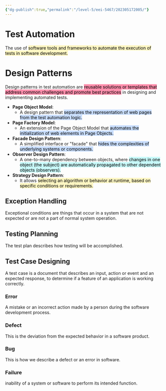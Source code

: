 ```yaml
---
{"dg-publish":true,"permalink":"/level-5/eei-5467/202305172005/"}
---
```



# Test Automation
The use of <mark style="background: #FFF3A3A6;">software tools and frameworks to automate the execution of tests in software development.</mark>

# Design Patterns
Design patterns in test automation are <mark style="background: #FF5582A6;">reusable solutions or templates that address common challenges and promote best practices</mark> in designing and implementing automated tests.

- **Page Object Model**:
	- A design pattern that <mark style="background: #ADCCFFA6;">separates the representation of web pages from the test automation logic.</mark>
- **Page Factory Model**: 
	- An extension of the Page Object Model that <mark style="background: #ADCCFFA6;">automates the initialization of web elements in Page Objects.</mark>
- **Facade Design Pattern**:
	- A simplified interface or "facade" that <mark style="background: #ADCCFFA6;">hides the complexities of underlying systems or components.</mark>
- **Observer Design Pattern**:
	- A one-to-many dependency between objects, where <mark style="background: #ABF7F7A6;">changes in one object (the subject) are automatically propagated to other dependent objects (observers).</mark>
- **Strategy Design Pattern**:
	- It allows <mark style="background: #FFF3A3A6;">selecting an algorithm or behavior at runtime, based on specific conditions or requirements.</mark>

## Exception Handling
Exceptional conditions are things that occur in a system that are not expected or are not a part of normal system operation.

## Testing Planning
The test plan describes how testing will be accomplished.

## Test Case Designing
A test case is a document that describes an input, action or event and an expected response, to determine if a feature of an application is working correctly.

### Error
A mistake or an incorrect action made by a person during the software development process.
### Defect
This is the deviation from the expected behavior in a software product.

### Bug
This is how we describe a defect or an error in software.
### Failure
inability of a system or software to perform its intended function.